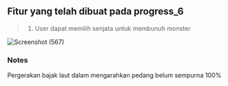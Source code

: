 ## Fitur yang telah dibuat pada progress_6
> 1. User dapat memilih senjata untuk membunuh monster

![Screenshot (567)](https://user-images.githubusercontent.com/87978863/206901822-eb2bfe62-e37e-4b0a-8781-45e0b9ad8125.png)

### Notes
Pergerakan bajak laut dalam mengarahkan pedang belum sempurna 100% 
